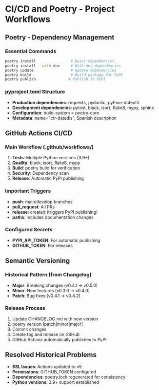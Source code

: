 # CI/CD and Poetry - Project Workflows

## Poetry - Dependency Management

### Essential Commands
```bash
poetry install                # Basic dependencies
poetry install --with dev     # With dev dependencies
poetry update                 # Update dependencies
poetry build                  # Build package for PyPI
poetry publish               # Publish to PyPI
```

### pyproject.toml Structure
- **Production dependencies**: requests, pydantic, python-dateutil
- **Development dependencies**: pytest, black, isort, flake8, mypy, sphinx
- **Configuration**: build-system = poetry-core
- **Metadata**: name="ctr-datadis", Spanish description

## GitHub Actions CI/CD

### Main Workflow (.github/workflows/)
1. **Tests**: Multiple Python versions (3.9+)
2. **Quality**: black, isort, flake8, mypy
3. **Build**: poetry build for verification
4. **Security**: Dependency scan
5. **Release**: Automatic PyPI publishing

### Important Triggers
- **push**: main/develop branches
- **pull_request**: All PRs
- **release**: created (triggers PyPI publishing)
- **paths**: Includes documentation changes

### Configured Secrets
- **PYPI_API_TOKEN**: For automatic publishing
- **GITHUB_TOKEN**: For releases

## Semantic Versioning

### Historical Pattern (from Changelog)
- **Major**: Breaking changes (v0.4.1 → v0.5.0)
- **Minor**: New features (v0.3.0 → v0.4.0)
- **Patch**: Bug fixes (v0.4.1 → v0.4.2)

### Release Process
1. Update CHANGELOG.md with new version
2. poetry version [patch|minor|major]
3. Commit changes
4. Create tag and release on GitHub
5. GitHub Actions automatically publishes to PyPI

## Resolved Historical Problems
- **SSL Issues**: Actions updated to v5
- **Permissions**: GITHUB_TOKEN configured
- **Dependencies**: poetry.lock regenerated for consistency
- **Python versions**: 3.9+ support established
